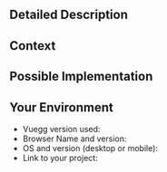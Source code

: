 <!--- Provide a general summary of the issue in the Title above -->
<!-- Ideally start you title with "[Feat]" -->

## Detailed Description
<!--- Provide a detailed description of the change or addition you are proposing -->

## Context
<!--- Why is this change important to you? How would you use it? -->
<!--- How can it benefit other users? -->

## Possible Implementation
<!--- Not obligatory, but suggest an idea for implementing addition or change -->

## Your Environment
<!--- Include as many relevant details about the environment you experienced the bug in -->
* Vuegg version used:
* Browser Name and version:
* OS and version (desktop or mobile):
* Link to your project:
